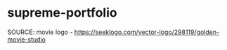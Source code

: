 # supreme-portfolio

SOURCE:
movie logo - https://seeklogo.com/vector-logo/298119/golden-movie-studio